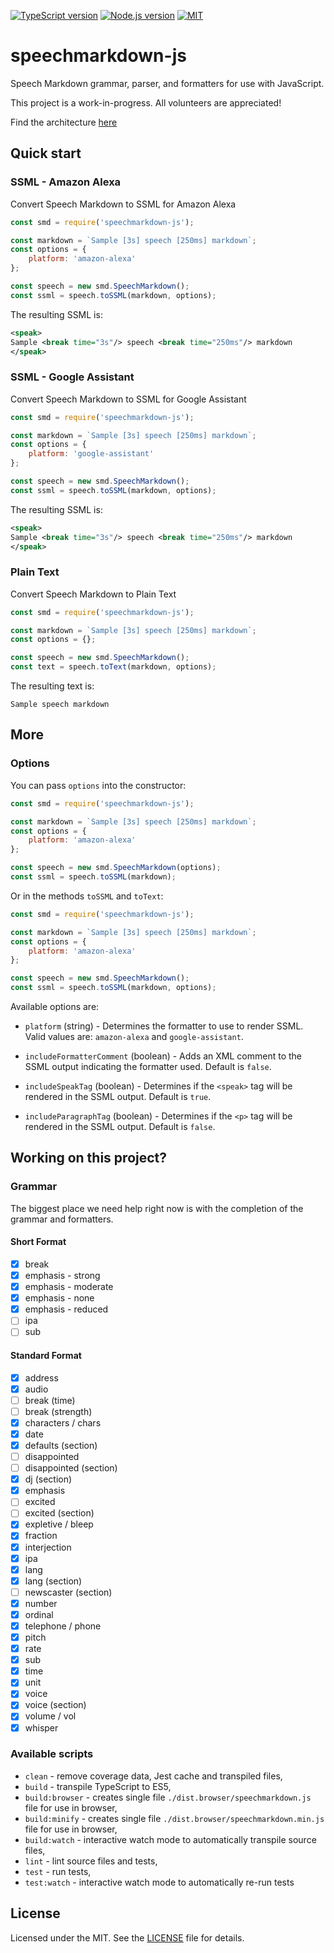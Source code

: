 [![TypeScript version][ts-badge]][typescript-34]
[![Node.js version][nodejs-badge]][nodejs]
[![MIT][license-badge]][LICENSE]

# speechmarkdown-js

Speech Markdown grammar, parser, and formatters for use with JavaScript.

This project is a work-in-progress. All volunteers are appreciated!

Find the architecture [here](./docs/architecture.md)


## Quick start

### SSML - Amazon Alexa
Convert Speech Markdown to SSML for Amazon Alexa

```js
const smd = require('speechmarkdown-js');

const markdown = `Sample [3s] speech [250ms] markdown`;
const options = {
    platform: 'amazon-alexa'
};

const speech = new smd.SpeechMarkdown();
const ssml = speech.toSSML(markdown, options);
```

The resulting SSML is:

```xml
<speak>
Sample <break time="3s"/> speech <break time="250ms"/> markdown
</speak>
```


### SSML - Google Assistant
Convert Speech Markdown to SSML for Google Assistant

```js
const smd = require('speechmarkdown-js');

const markdown = `Sample [3s] speech [250ms] markdown`;
const options = {
    platform: 'google-assistant'
};

const speech = new smd.SpeechMarkdown();
const ssml = speech.toSSML(markdown, options);
```

The resulting SSML is:

```xml
<speak>
Sample <break time="3s"/> speech <break time="250ms"/> markdown
</speak>
```


### Plain Text
Convert Speech Markdown to Plain Text

```js
const smd = require('speechmarkdown-js');

const markdown = `Sample [3s] speech [250ms] markdown`;
const options = {};

const speech = new smd.SpeechMarkdown();
const text = speech.toText(markdown, options);
```

The resulting text is:

```text
Sample speech markdown
```

## More

### Options

You can pass `options` into the constructor:
```js
const smd = require('speechmarkdown-js');

const markdown = `Sample [3s] speech [250ms] markdown`;
const options = {
    platform: 'amazon-alexa'
};

const speech = new smd.SpeechMarkdown(options);
const ssml = speech.toSSML(markdown);
```


Or in the methods `toSSML` and `toText`:
```js
const smd = require('speechmarkdown-js');

const markdown = `Sample [3s] speech [250ms] markdown`;
const options = {
    platform: 'amazon-alexa'
};

const speech = new smd.SpeechMarkdown();
const ssml = speech.toSSML(markdown, options);
```

Available options are:

* `platform` (string) - Determines the formatter to use to render SSML. Valid values are: `amazon-alexa` and `google-assistant`.

* `includeFormatterComment` (boolean) - Adds an XML comment to the SSML output indicating the formatter used. Default is `false`.

* `includeSpeakTag` (boolean) - Determines if the `<speak>` tag will be rendered in the SSML output. Default is `true`.

* `includeParagraphTag` (boolean) - Determines if the `<p>` tag will be rendered in the SSML output. Default is `false`.


## Working on this project?

### Grammar
The biggest place we need help right now is with the completion of the grammar and formatters.

#### Short Format

* [x] break
* [x] emphasis - strong
* [x] emphasis - moderate
* [x] emphasis - none
* [x] emphasis - reduced
* [ ] ipa
* [ ] sub

#### Standard Format

* [x] address
* [x] audio
* [ ] break (time)
* [ ] break (strength)
* [x] characters / chars
* [x] date
* [x] defaults (section)
* [ ] disappointed
* [ ] disappointed (section)
* [x] dj (section)
* [x] emphasis
* [ ] excited
* [ ] excited (section)
* [x] expletive / bleep
* [x] fraction
* [x] interjection
* [x] ipa
* [x] lang
* [x] lang (section)
* [ ] newscaster (section)
* [x] number
* [x] ordinal
* [x] telephone / phone
* [x] pitch
* [x] rate
* [x] sub
* [x] time
* [x] unit
* [x] voice
* [x] voice (section)
* [x] volume / vol
* [x] whisper

### Available scripts

+ `clean` - remove coverage data, Jest cache and transpiled files,
+ `build` - transpile TypeScript to ES5,
+ `build:browser` - creates single file `./dist.browser/speechmarkdown.js` file for use in browser,
+ `build:minify` - creates single file `./dist.browser/speechmarkdown.min.js` file for use in browser,
+ `build:watch` - interactive watch mode to automatically transpile source files,
+ `lint` - lint source files and tests,
+ `test` - run tests,
+ `test:watch` - interactive watch mode to automatically re-run tests



## License
Licensed under the MIT. See the [LICENSE](https://github.com/speechmarkdown/speechmarkdown-js/blob/master/LICENSE) file for details.

[ts-badge]: https://img.shields.io/badge/TypeScript-3.4-blue.svg
[typescript]: https://www.typescriptlang.org/
[typescript-34]: https://www.typescriptlang.org/docs/handbook/release-notes/typescript-3-4.html

[nodejs-badge]: https://img.shields.io/badge/Node.js->=%2010.13-blue.svg
[nodejs]: https://nodejs.org/dist/latest-v10.x/docs/api/

[license-badge]: https://img.shields.io/badge/license-MIT-blue.svg
[license]: https://github.com/speechmarkdown/speechmarkdown-js/blob/master/LICENSE
